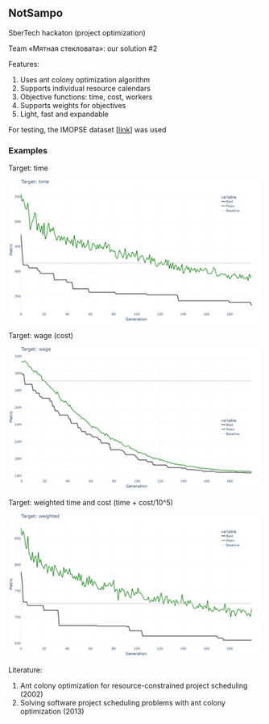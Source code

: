 ## NotSampo
SberTech hackaton (project optimization)

Team «Мятная стекловата»: our solution #2

Features:
1. Uses ant colony optimization algorithm
3. Supports individual resource calendars
4. Objective functions: time, cost, workers
5. Supports weights for objectives
6. Light, fast and expandable

For testing, the IMOPSE dataset [[link](http://imopse.ii.pwr.wroc.pl/download.html)] was used

### Examples
Target: time

![plot](https://github.com/maximdu/notsampo/blob/main/notsampo/plots/time.png/?raw=true)

Target: wage (cost)

![plot](https://github.com/maximdu/notsampo/blob/main/notsampo/plots/wage.png/?raw=true)

Target: weighted time and cost (time + cost/10^5)

![plot](https://github.com/maximdu/notsampo/blob/main/notsampo/plots/weighted.png/?raw=true)

Literature:
1. Ant colony optimization for resource-constrained project scheduling (2002)
2. Solving software project scheduling problems with ant colony optimization (2013)
